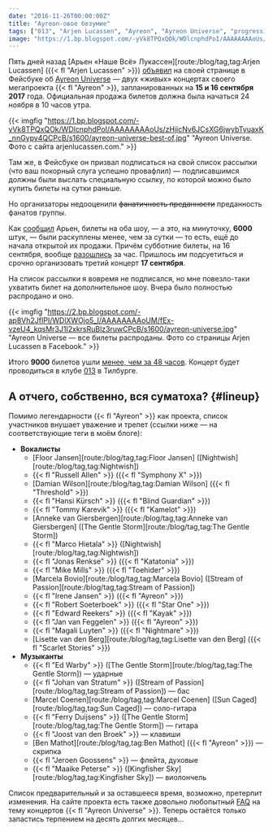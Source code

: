 ```yaml
---
date: "2016-11-26T00:00:00Z"
title: "Ayreon-овое безумие"
tags: ["013", "Arjen Lucassen", "Ayreon", "Ayreon Universe", "progressive metal", "progressive rock", "музыка", "Нидерланды"]
image: "https://1.bp.blogspot.com/-yVk8TPQxQOk/WDlcnphdPoI/AAAAAAAAoUs/zHjicNv6JCsXG6jwybTyuaxK_nnGypy4QCPcB/s1600/ayreon-universe-best-of.jpg"
---
```


Пять дней назад [Арьен «Наше Всё» Лукассен][route:/blog/tag,tag:Arjen Lucassen] ({{< fl "Arjen Lucassen" >}}) [объявил](https://www.facebook.com/ArjenLucassenOfficial/videos/10153840917141152/) на своей странице в Фейсбуке об [Ayreon Universe](http://www.arjenlucassen.com/universe/) — двух «живых» концертах своего мегапроекта {{< fl "Ayreon" >}}, запланированных на **15 и 16 сентября 2017** года. Официальная продажа билетов должна была начаться 24 ноября в 10 часов утра.

<!--more-->

{{< imgfig "https://1.bp.blogspot.com/-yVk8TPQxQOk/WDlcnphdPoI/AAAAAAAAoUs/zHjicNv6JCsXG6jwybTyuaxK_nnGypy4QCPcB/s1600/ayreon-universe-best-of.jpg" "Ayreon Universe. Фото с сайта arjenlucassen.com." >}}

Там же, в Фейсбуке он призвал подписаться на свой список рассылки (что ваш покорный слуга успешно провафлил) — подписавшимся должны были выслать специальную ссылку, по которой можно было купить билеты на сутки раньше.

Но организаторы недооценили ~~фанатичность преданности~~ преданность фанатов группы.

Как [сообщил](https://www.facebook.com/ArjenLucassenOfficial/posts/10153847922071152) Арьен, билеты на оба шоу, — а это, на минуточку, **6000** штук, — были раскуплены менее, чем за сутки — то есть, ещё до начала открытой их продажи. Причём субботние билеты, на 16 сентября, вообще [разошлись](https://www.facebook.com/ArjenLucassenOfficial/photos/a.114351896151.107682.109887886151/10153846039016152/) за час. Пришлось им подсуетиться и срочно организовать третий концерт **17 сентября**.

На список рассылки я вовремя не подписался, но мне повезло-таки ухватить билет на дополнительное шоу. Вчера было полностью распродано и оно.

{{< imgfig "https://2.bp.blogspot.com/-ap8Vh2JfIPI/WDlXWOjo5_I/AAAAAAAAoUM/fEx-vzeU4_kqsMr3J1I2xkrsRuBlz3ruwCPcB/s1600/ayreon-universe.jpg" "Ayreon Universe — все билеты распроданы. Фото со страницы Arjen Lucassen в Facebook." >}}

Итого **9000** билетов ушли [менее, чем за 48 часов](https://www.facebook.com/ArjenLucassenOfficial/videos/10153850665491152/). Концерт будет проводиться в клубе [013](http://www.013.nl/) в Тилбурге.

## А отчего, собственно, вся суматоха? {#lineup}

Помимо легендарности {{< fl "Ayreon" >}} как проекта, список участников внушает уважение и трепет (ссылки ниже — на соответствующие теги в моём блоге):

* **Вокалисты**
    * [Floor Jansen][route:/blog/tag,tag:Floor Jansen] ([Nightwish][route:/blog/tag,tag:Nightwish])
    * {{< fl "Russell Allen" >}} ({{< fl "Symphony X" >}})
    * [Damian Wilson][route:/blog/tag,tag:Damian Wilson] ({{< fl "Threshold" >}})
    * {{< fl "Hansi Kürsch" >}} ({{< fl "Blind Guardian" >}})
    * {{< fl "Tommy Karevik" >}} ({{< fl "Kamelot" >}})
    * [Anneke van Giersbergen][route:/blog/tag,tag:Anneke van Giersbergen] ([The Gentle Storm][route:/blog/tag,tag:The Gentle Storm])
    * {{< fl "Marco Hietala" >}} ([Nightwish][route:/blog/tag,tag:Nightwish])
    * {{< fl "Jonas Renkse" >}} ({{< fl "Katatonia" >}})
    * {{< fl "Mike Mills" >}} ({{< fl "Toehider" >}})
    * [Marcela Bovio][route:/blog/tag,tag:Marcela Bovio] ([Stream of Passion][route:/blog/tag,tag:Stream of Passion])
    * {{< fl "Irene Jansen" >}} ({{< fl "Ayreon" >}})
    * {{< fl "Robert Soeterboek" >}} ({{< fl "Star One" >}})
    * {{< fl "Edward Reekers" >}} ({{< fl "Kayak" >}})
    * {{< fl "Jan van Feggelen" >}} ({{< fl "Ayreon" >}})
    * {{< fl "Magali Luyten" >}} ({{< fl "Nightmare" >}})
    * [Lisette van den Berg][route:/blog/tag,tag:Lisette van den Berg] ({{< fl "Scarlet Stories" >}})
* **Музыканты**
    * {{< fl "Ed Warby" >}} ([The Gentle Storm][route:/blog/tag,tag:The Gentle Storm]) — ударные
    * {{< fl "Johan van Stratum" >}} ([Stream of Passion][route:/blog/tag,tag:Stream of Passion]) — бас
    * [Marcel Coenen][route:/blog/tag,tag:Marcel Coenen] ([Sun Caged][route:/blog/tag,tag:Sun Caged]) — соло-гитара
    * {{< fl "Ferry Duijsens" >}} ([The Gentle Storm][route:/blog/tag,tag:The Gentle Storm]) — гитара
    * {{< fl "Joost van den Broek" >}} — клавиши
    * [Ben Mathot][route:/blog/tag,tag:Ben Mathot] ({{< fl "Ayreon" >}}) — скрипка
    * {{< fl "Jeroen Goossens" >}} — флейта, духовые
    * {{< fl "Maaike Peterse" >}} ([Kingfisher Sky][route:/blog/tag,tag:Kingfisher Sky]) — виолончель

Список предварительный и за оставшееся время, возможно, претерпит изменения. На сайте проекта есть также довольно любопытный [FAQ](http://www.arjenlucassen.com/universe/faq/) на тему концертов {{< fl "Ayreon Universe" >}}. Теперь остаётся только запастись терпением на десять долгих месяцев…
